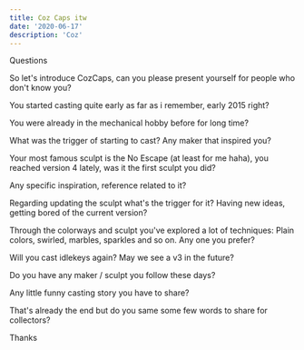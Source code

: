 ```yaml
---
title: Coz Caps itw
date: '2020-06-17'
description: 'Coz'
---
```


Questions

So let's introduce CozCaps, can you please present yourself for people who don't know you?

You started casting quite early as far as i remember, early 2015 right?

You were already in the mechanical hobby before for long time?

What was the trigger of starting to cast? Any maker that inspired you?

Your most famous sculpt is the No Escape (at least for me haha), you reached version 4 lately, was it the first sculpt you did?

Any specific inspiration, reference related to it?

Regarding updating the sculpt what's the trigger for it? Having new ideas, getting bored of the current version?

Through the colorways and sculpt you've explored a lot of techniques: Plain colors, swirled, marbles, sparkles and so on. Any one you prefer?

Will you cast idlekeys again? May we see a v3 in the future?

Do you have any maker / sculpt you follow these days?

Any little funny casting story you have to share?

That's already the end but do you same some few words to share for collectors?

Thanks